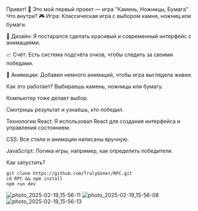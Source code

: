 Привет! 👋 Это мой первый проект — игра "Камень, Ножницы, Бумага"
Что внутри?
🎮 Игра: Классическая игра с выбором камня, ножниц или бумаги.

💅 Дизайн: Я постарался сделать красивый и современный интерфейс с анимациями.

📈 Счёт: Есть система подсчёта очков, чтобы следить за своими победами.

🎨 Анимации: Добавил немного анимаций, чтобы игра выглядела живее.

Как это работает?
Выбираешь камень, ножницы или бумагу.

Компьютер тоже делает выбор.

Смотришь результат и узнаёшь, кто победил.

Технологии
React: Я использовал React для создания интерфейса и управления состоянием.

CSS: Все стили и анимации написаны вручную.

JavaScript: Логика игры, например, как определить победителя.

Как запустить?
```
git clone https://github.com/TrulyGoner/RPC.git
cd RPC && npm install
npm run dev
```
![photo_2025-02-19_15-56-11](https://github.com/user-attachments/assets/669bcbfa-62e9-4717-ac42-9502f0942180)
![photo_2025-02-19_15-56-08](https://github.com/user-attachments/assets/5b1c8d23-3080-4ce4-a82d-2dd2c2e04a14)
![photo_2025-02-19_15-56-13](https://github.com/user-attachments/assets/3b4c1831-b3e4-41e2-8466-e4e33350bb01)
